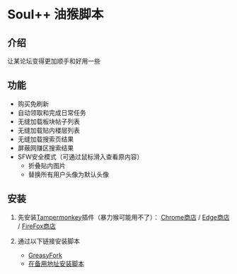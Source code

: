 # Soul++ 油猴脚本

## 介绍
让某论坛变得更加顺手和好用一些

## 功能
- 购买免刷新
- 自动领取和完成日常任务
- 无缝加载板块帖子列表
- 无缝加载贴内楼层列表
- 无缝加载搜索页结果
- 屏蔽网赚区搜索结果
- SFW安全模式（可通过鼠标滑入查看原内容）
    - 折叠贴内图片
    - 替换所有用户头像为默认头像      



## 安装
1. 先安装[Tampermonkey](https://www.tampermonkey.net/)插件（暴力猴可能用不了）： [Chrome商店](https://chrome.google.com/webstore/detail/tampermonkey/dhdgffkkebhmkfjojejmpbldmpobfkfo?hl=en) / [Edge商店](https://microsoftedge.microsoft.com/addons/detail/iikmkjmpaadaobahmlepeloendndfphd) / [FireFox商店](https://addons.mozilla.org/zh-CN/firefox/addon/tampermonkey/)

2. 通过以下链接安装脚本
    - [GreasyFork](https://sleazyfork.org/zh-CN/scripts/433161-soul)
    - [在备用地址安装脚本](https://cdn.jsdelivr.net/gh/FetchTheMoon/UserScript/SouthPlusPlus.user.js)


